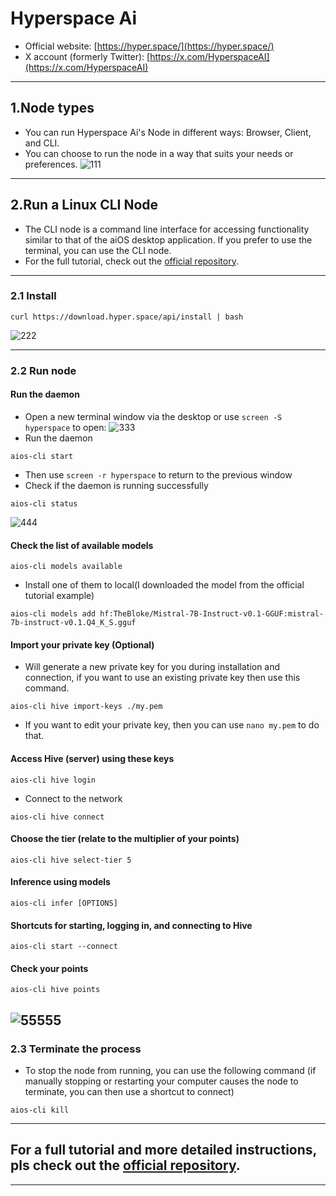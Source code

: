 # Hyperspace Ai

* Official website: [https://hyper.space/](https://hyper.space/)
* X account (formerly Twitter): [https://x.com/HyperspaceAI](https://x.com/HyperspaceAI)
---
## 1.Node types
* You can run Hyperspace Ai's Node in different ways: Browser, Client, and CLI.
* You can choose to run the node in a way that suits your needs or preferences.
![111](https://github.com/user-attachments/assets/098818aa-bb4d-4804-bbd2-13eb062a9252)
---
## 2.Run a Linux CLI Node
* The CLI node is a command line interface for accessing functionality similar to that of the aiOS desktop application. If you prefer to use the terminal, you can use the CLI node.
* For the full tutorial, check out the [official repository](https://github.com/hyperspaceai/aios-cli?tab=readme-ov-file).
---
### 2.1 Install
``````
curl https://download.hyper.space/api/install | bash
``````
![222](https://github.com/user-attachments/assets/1cc5f3e0-fa3f-4ddb-8eaa-0737640dd0c8)

---
### 2.2 Run node
#### Run the daemon
* Open a new terminal window via the desktop or use `screen -S hyperspace` to open:
![333](https://github.com/user-attachments/assets/76929aac-7a8d-48dd-b013-39c47646a602)
* Run the daemon
```
aios-cli start
```
* Then use `screen -r hyperspace` to return to the previous window
* Check if the daemon is running successfully
```
aios-cli status
```
![444](https://github.com/user-attachments/assets/aa15561b-794f-4c30-960e-8d0a50b359ba)
#### Check the list of available models
```
aios-cli models available
```
* Install one of them to local(I downloaded the model from the official tutorial example)
```
aios-cli models add hf:TheBloke/Mistral-7B-Instruct-v0.1-GGUF:mistral-7b-instruct-v0.1.Q4_K_S.gguf
```
#### Import your private key (Optional)
* Will generate a new private key for you during installation and connection, if you want to use an existing private key then use this command.
```
aios-cli hive import-keys ./my.pem
```
* If you want to edit your private key, then you can use `nano my.pem` to do that.
#### Access Hive (server) using these keys
```
aios-cli hive login
```
* Connect to the network
```
aios-cli hive connect
```
#### Choose the tier (relate to the multiplier of your points)
```
aios-cli hive select-tier 5
```
#### Inference using models
`aios-cli infer [OPTIONS]`
#### Shortcuts for starting, logging in, and connecting to Hive
```
aios-cli start --connect
```
#### Check your points
```
aios-cli hive points
```
![55555](https://github.com/user-attachments/assets/b9aed69a-77e9-4ec2-acbc-5987a795fa3d)
---
### 2.3 Terminate the process
* To stop the node from running, you can use the following command (if manually stopping or restarting your computer causes the node to terminate, you can then use a shortcut to connect)
```
aios-cli kill
```
---
## For a full tutorial and more detailed instructions, pls check out the [**official repository**](https://github.com/hyperspaceai/aios-cli?tab=readme-ov-file). 
---
